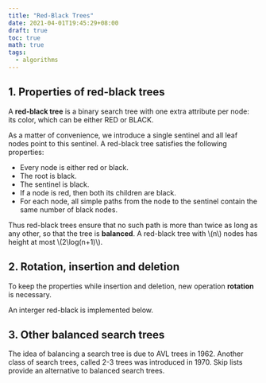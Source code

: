 ```yaml
---
title: "Red-Black Trees"
date: 2021-04-01T19:45:29+08:00
draft: true
toc: true
math: true
tags:
  - algorithms
---
```


## 1. Properties of red-black trees

A **red-black tree** is a binary search tree with one extra attribute per node:
its color, which can be either RED or BLACK.

As a matter of convenience,
we introduce a single sentinel and all leaf nodes point to this sentinel.
A red-black tree satisfies the following properties:

* Every node is either red or black.
* The root is black.
* The sentinel is black.
* If a node is red, then both its children are black.
* For each node, all simple paths from the node to the sentinel
  contain the same number of black nodes.

Thus red-black trees ensure that
no such path is more than twice as long as any other,
so that the tree is **balanced**.
A red-black tree with \\(n\\) nodes has height at most \\(2\log(n+1)\\).

## 2. Rotation, insertion and deletion

To keep the properties while insertion and deletion,
new operation **rotation** is necessary.

An interger red-black is implemented below.

## 3. Other balanced search trees

The idea of balancing a search tree is due to AVL trees in 1962.
Another class of search trees, called 2-3 trees was introduced in 1970.
Skip lists provide an alternative to balanced search trees.
